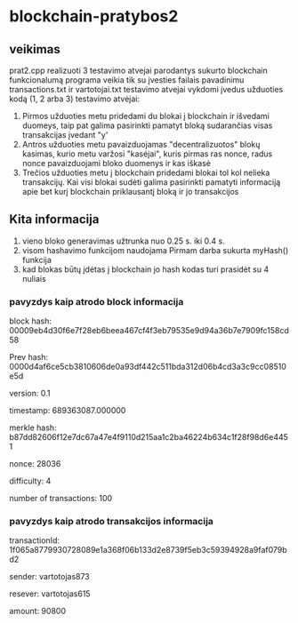 # blockchain-pratybos2

## veikimas

prat2.cpp realizuoti 3 testavimo atvejai parodantys sukurto blockchain funkcionalumą
programa veikia tik su  įvesties failais pavadinimu transactions.txt ir vartotojai.txt
testavimo atvejai vykdomi įvedus užduoties kodą (1, 2 arba 3)
testavimo atvėjai:
1. Pirmos užduoties metu pridedami du blokai į blockchain ir išvedami duomeys, taip pat galima pasirinkti pamatyt bloką sudarančias visas transakcijas įvedant "y'
2. Antros užduoties metu pavaizduojamas "decentralizuotos" blokų kasimas, kurio metu varžosi "kasėjai", kuris pirmas ras nonce, radus nonce pavaizduojami bloko duomenys ir kas iškasė
3. Trečios užduoties metu į blockchain pridedami blokai tol kol nelieka transakcijų. Kai visi blokai sudėti galima pasirinkti pamatyti informaciją apie bet kurį blockchain priklausantį bloką ir jo transakcijos
## Kita informacija


1. vieno bloko generavimas užtrunka nuo 0.25 s. iki 0.4 s.
2. visom hashavimo funkcijom naudojama Pirmam darba sukurta myHash() funkcija
3. kad blokas būtų įdėtas į blockchain jo hash kodas turi prasidėt su 4 nuliais

### pavyzdys kaip atrodo block informacija

block hash: 00009eb4d30f6e7f28eb6beea467cf4f3eb79535e9d94a36b7e7909fc158cd58

Prev hash: 0000d4af6ce5cb3810606de0a93df442c511bda312d06b4cd3a3c9cc08510e5d

version: 0.1

timestamp: 689363087.000000

merkle hash: b87dd82606f12e7dc67a47e4f9110d215aa1c2ba46224b634c1f28f98d6e4451

nonce: 28036

difficulty: 4

number of transactions: 100


### pavyzdys kaip atrodo transakcijos informacija

transactionId: 1f065a8779930728089e1a368f06b133d2e8739f5eb3c59394928a9faf079bd2

sender: vartotojas873

resever: vartotojas615

amount: 90800


